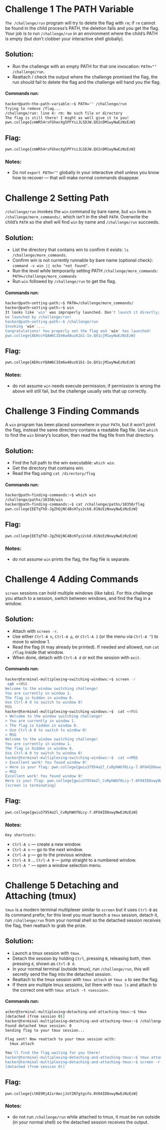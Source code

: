 # Challenge 1 The PATH Variable

`The /challenge/run` program will try to delete the flag with `rm`; if `rm` cannot be found in the child process’s PATH, the deletion fails and you get the flag. Your job is to run `/challenge/run` in an environment where the child’s PATH is empty (but don’t clobber your interactive shell globally).

## Solution:

- Run the challenge with an empty PATH for that one invocation: `PATH="" /challenge/run`.
- Reattach / check the output where the challenge promised the flag, the run should fail to delete the flag and the challenge will hand you the flag.

#### Commands run: 

```sh
hacker@path~the-path-variable:~$ PATH="" /challenge/run
Trying to remove /flag...
/challenge/run: line 4: rm: No such file or directory
The flag is still there! I might as well give it to you!
pwn.college{cmWR54rsFGhecXg5PFYsiJLSDJW.QX2cDM1wyNwEzNzEzW}
```

## Flag: 

```
pwn.college{cmWR54rsFGhecXg5PFYsiJLSDJW.QX2cDM1wyNwEzNzEzW}
```

### Notes:

- Do not `export PATH=""` globally in your interactive shell unless you know how to recover — that will make normal commands disappear.

# Challenge 2 Setting Path

`/challenge/run` invokes the `win` command by bare name, but `win` lives in `/challenge/more_commands/`, which isn’t in the shell `PATH`. Overwrite the child’s `PATH` so the shell will find `win` by name and `/challenge/run` succeeds.

## Solution:

- List the directory that contains win to confirm it exists: `ls /challenge/more_commands`.
- Confirm win is not currently runnable by bare name (optional check): `command -v win || echo "not found"`.
- Run the level while temporarily setting PATH `/challenge/more_commands`: `PATH=/challenge/more_commands`
- Run `win` followed by `/challenge/run` to get the flag.

#### Commands run: 

```sh
hacker@path~setting-path:~$ PATH=/challenge/more_commands/
hacker@path~setting-path:~$ win
It looks like 'win' was improperly launched. Don't launch it directly; it MUST 
be launched by /challenge/run!
hacker@path~setting-path:~$ /challenge/run
Invoking 'win'....
Congratulations! You properly set the flag and 'win' has launched!
pwn.college{AEHcvYQAW6C3Im6w48uz61b1-Ie.QX1cjM1wyNwEzNzEzW}
```

## Flag: 

```
pwn.college{AEHcvYQAW6C3Im6w48uz61b1-Ie.QX1cjM1wyNwEzNzEzW}
```

### Notes:

- do not assume `win` needs execute permission; if permission is wrong the above will still fail, but the challenge usually sets that up correctly.

# Challenge 3 Finding Commands

A `win` program has been placed somewhere in your `PATH`, but it won’t print the flag, instead the same directory contains a readable flag file. Use `which` to find the `win` binary’s location, then read the flag file from that directory.

## Solution:

- Find the full path to the win executable: `which win`.
- Get the directory that contains win.
- Read the flag using `cat /directory/flag`

#### Commands run: 

```sh
hacker@path~finding-commands:~$ which win
/challenge/paths/10350/win
hacker@path~finding-commands:~$ cat /challenge/paths/10350/flag
pwn.college{EETqThD-JgZhQjNC4BcH7yz2ck8.01NzEzNxwyNwEzNzEzW}
```

## Flag: 

```
pwn.college{EETqThD-JgZhQjNC4BcH7yz2ck8.01NzEzNxwyNwEzNzEzW}
```

### Notes:

- do not assume `win` prints the flag, the flag file is separate.

# Challenge 4 Adding Commands

`screen` sessions can hold multiple windows (like tabs). For this challenge you attach to a session, switch between windows, and find the flag in a window.

## Solution:

- Attach with `screen -r`.
- Use either `Ctrl-A n`, `Ctrl-A p`, or `Ctrl-A 1` (or the menu via `Ctrl-A "`) to move to window 1.
- Read the flag (it may already be printed). If needed and allowed, run `cat /flag` inside that window.
- When done, detach with `Ctrl-A d` or exit the session with `exit`.

#### Commands run: 

```sh
hacker@terminal-multiplexing~switching-windows:~$ screen -r
 cat <<MSG
Welcome to the window switching challenge!
You are currently in window 1.
The flag is hidden in window 0.
Use Ctrl-A 0 to switch to window 0!
MSG
hacker@terminal-multiplexing~switching-windows:~$  cat <<MSG
> Welcome to the window switching challenge!
> You are currently in window 1.
> The flag is hidden in window 0.
> Use Ctrl-A 0 to switch to window 0!
> MSG
Welcome to the window switching challenge!
You are currently in window 1.
The flag is hidden in window 0.
Use Ctrl-A 0 to switch to window 0!
hacker@terminal-multiplexing~switching-windows:~$  cat <<MSG
> Excellent work! You found window 0!
> Here is your flag: pwn.college{gwiu37954a2l_CvRphWGf6Lcy-7.0FO4IDOxwyNwEzNzEzW}
> MSG
Excellent work! You found window 0!
Here is your flag: pwn.college{gwiu37954a2l_CvRphWGf6Lcy-7.0FO4IDOxwyNwEzNzEzW}
[screen is terminating]
```

## Flag: 

```
pwn.college{gwiu37954a2l_CvRphWGf6Lcy-7.0FO4IDOxwyNwEzNzEzW}
```

### Notes:

`Key shortcuts:`
- `Ctrl-A c` — create a new window.
- `Ctrl-A n` — go to the next window.
- `Ctrl-A p` — go to the previous window.
- `Ctrl-A 0` … `Ctrl-A 9` — jump straight to a numbered window.
- `Ctrl-A "` — open a window selection menu.

# Challenge 5 Detaching and Attaching (tmux)

`tmux` is a modern terminal multiplexer similar to `screen` but it uses `Ctrl-B` as its command prefix; for this level you must launch a `tmux` session, detach it, run `/challenge/run` from your normal shell so the detached session receives the flag, then reattach to grab the prize.

## Solution:

- Launch a tmux session with `tmux`.
- Detach the session by holding `Ctrl`, pressing `B`, releasing both, then pressing `d`, shown as `Ctrl-B d`.
- In your normal terminal (outside tmux), run `/challenge/run`, this will secretly send the flag into the detached session.
- Reattach to the tmux session with `tmux attach` or `tmux a` to see the flag.
- If there are multiple tmux sessions, list them with `tmux ls` and attach to the correct one with `tmux attach -t <session>`.

#### Commands run: 

```sh
acker@terminal-multiplexing~detaching-and-attaching-tmux:~$ tmux
[detached (from session 0)]
hacker@terminal-multiplexing~detaching-and-attaching-tmux:~$ /challenge/run
Found detached tmux session: 0
Sending flag to your tmux session...

Flag sent! Now reattach to your tmux session with:
  tmux attach

You'll find the flag waiting for you there!
hacker@terminal-multiplexing~detaching-and-attaching-tmux:~$ tmux attach
hacker@terminal-multiplexing~detaching-and-attaching-tmux:~$ screen -r echo Congratulations, here is your flag: pwn.college{ctKE9RjA1srAecjJoY2N7gtgsfo.0VO4IDOxwyNwEzNzEzW}
[detached (from session 0)]
```

## Flag: 

```
pwn.college{ctKE9RjA1srAecjJoY2N7gtgsfo.0VO4IDOxwyNwEzNzEzW}
```

### Notes:

- do not run `/challenge/run` while attached to tmux, it must be run outside (in your normal shell) so the detached session receives the output.